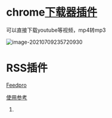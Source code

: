 

# chrome[下载器插件](https://addoncrop.com/youtube-video-downloader/)

可以直接下载youtube等视频，mp4转mp3

![image-20210709235720930](https://gitee.com/luckywind/PigGo/raw/master/image/image-20210709235720930.png)

# RSS插件

[Feedpro](https://www.bilibili.com/read/cv5895599)

[使用参考](https://www.appinn.com/feedbro/)

1. 
